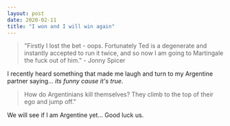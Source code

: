 ```yaml
---
layout: post
date: 2020-02-11
title: "I won and I will win again"
---
```


> "Firstly I lost the bet - oops. Fortunately Ted is a degenerate and instantly accepted to run it twice, and so now I am going to Martingale the fuck out of him." - Jonny Spicer

I recently heard something that made me laugh and turn to my Argentine partner saying... _its funny cause it's true_.

> How do Argentinians kill themselves? They climb to the top of their ego and jump off."

We will see if I am Argentine yet... Good luck us.
